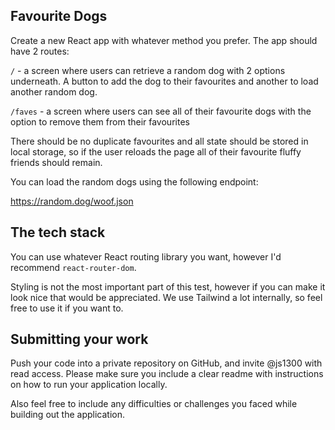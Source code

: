 ## Favourite Dogs

Create a new React app with whatever method you prefer. The app should have 2 routes:

`/` - a screen where users can retrieve a random dog with 2 options underneath. A button to add the dog to their favourites and another to load another random dog.

`/faves` - a screen where users can see all of their favourite dogs with the option to remove them from their favourites

There should be no duplicate favourites and all state should be stored in local storage, so if the user reloads the page all of their favourite fluffy friends should remain.

You can load the random dogs using the following endpoint:

https://random.dog/woof.json

## The tech stack

You can use whatever React routing library you want, however I'd recommend `react-router-dom`.

Styling is not the most important part of this test, however if you can make it look nice that would be appreciated. We use Tailwind a lot internally, so feel free to use it if you want to.

## Submitting your work

Push your code into a private repository on GitHub, and invite @js1300 with read access. Please make sure you include a clear readme with instructions on how to run your application locally.

Also feel free to include any difficulties or challenges you faced while building out the application.
